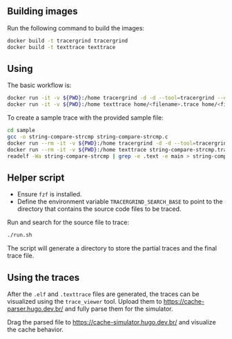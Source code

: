 ## Building images

Run the following command to build the images:

```bash
docker build -t tracergrind tracergrind
docker build -t texttrace texttrace
```

## Using

The basic workflow is:
```bash
docker run -it -v ${PWD}:/home tracergrind -d -d --tool=tracergrind --output=/home/<filename> /home/<filename>.trace
docker run -it -v ${PWD}:/home texttrace home/<filename>.trace home/<filename>.texttrace
```

To create a sample trace with the provided sample file:
```bash
cd sample
gcc -o string-compare-strcmp string-compare-strcmp.c
docker run --rm -it -v ${PWD}:/home tracergrind -d -d --tool=tracergrind --output=/home/string-compare-strcmp.trace /home/string-compare-strcmp
docker run --rm -it -v ${PWD}:/home texttrace string-compare-strcmp.trace string-compare-strcmp.texttrace
readelf -Wa string-compare-strcmp | grep -e .text -e main > string-compare-strcmp.elf
```

## Helper script

- Ensure `fzf` is installed.
- Define the environment variable `TRACERGRIND_SEARCH_BASE` to point to the directory that contains the source code files to be traced.

Run and search for the source file to trace:
```bash
./run.sh
```

The script will generate a directory to store the partial traces and the final trace file.

## Using the traces

After the `.elf` and `.texttrace` files are generated, the traces can be visualized using the `trace_viewer` tool. Upload them to https://cache-parser.hugo.dev.br/ and fully parse them for the simulator.

Drag the parsed file to https://cache-simulator.hugo.dev.br/ and visualize the cache behavior.
